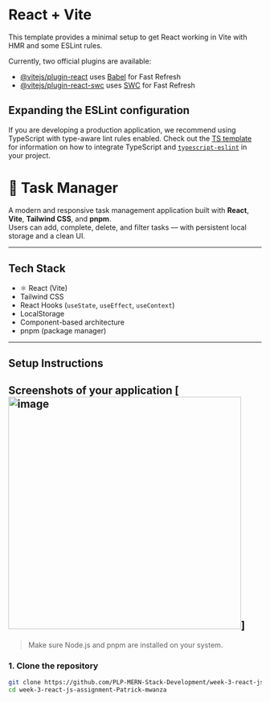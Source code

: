 # React + Vite

This template provides a minimal setup to get React working in Vite with HMR and some ESLint rules.

Currently, two official plugins are available:

- [@vitejs/plugin-react](https://github.com/vitejs/vite-plugin-react/blob/main/packages/plugin-react) uses [Babel](https://babeljs.io/) for Fast Refresh
- [@vitejs/plugin-react-swc](https://github.com/vitejs/vite-plugin-react/blob/main/packages/plugin-react-swc) uses [SWC](https://swc.rs/) for Fast Refresh

## Expanding the ESLint configuration

If you are developing a production application, we recommend using TypeScript with type-aware lint rules enabled. Check out the [TS template](https://github.com/vitejs/vite/tree/main/packages/create-vite/template-react-ts) for information on how to integrate TypeScript and [`typescript-eslint`](https://typescript-eslint.io) in your project.
# 📝 Task Manager

A modern and responsive task management application built with **React**, **Vite**, **Tailwind CSS**, and **pnpm**.  
Users can add, complete, delete, and filter tasks — with persistent local storage and a clean UI.

---

##  Tech Stack

- ⚛ React (Vite)
-  Tailwind CSS
-  React Hooks (`useState`, `useEffect`, `useContext`)
-  LocalStorage
-  Component-based architecture
-  pnpm (package manager)

---

##  Setup Instructions


## Screenshots of your application [<img width="463" alt="image" src="https://github.com/user-attachments/assets/0350bca4-3123-4372-9afa-12291313022b" />]


> Make sure Node.js and pnpm are installed on your system.

### 1. Clone the repository

```bash
git clone https://github.com/PLP-MERN-Stack-Development/week-3-react-js-assignment-Patrick-mwanza.git
cd week-3-react-js-assignment-Patrick-mwanza
